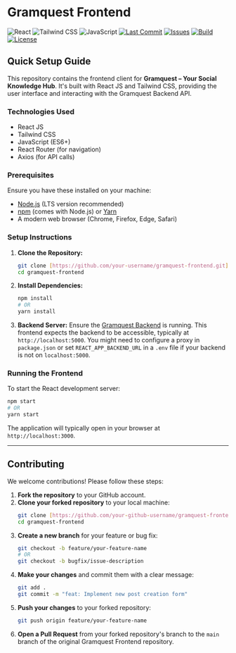 # Gramquest Frontend

![React](https://img.shields.io/badge/React-61DAFB?style=for-the-badge&logo=react&logoColor=black)
![Tailwind CSS](https://img.shields.io/badge/Tailwind_CSS-38B2AC?style=for-the-badge&logo=tailwind-css&logoColor=white)
![JavaScript](https://img.shields.io/badge/JavaScript-F7DF1E?style=for-the-badge&logo=javascript&logoColor=black)
[![Last Commit](https://img.shields.io/github/last-commit/Sivaani-Janaswamy/gramquest-frontend)](https://github.com/Sivaani-Janaswamy/gramquest-frontend)
[![Issues](https://img.shields.io/github/issues/Sivaani-Janaswamy/gramquest-frontend)](https://github.com/Sivaani-Janaswamy/gramquest-frontend/issues)
[![Build](https://img.shields.io/github/actions/workflow/status/Sivaani-Janaswamy/gramquest-frontend/node.js.yml?branch=main)](https://github.com/Sivaani-Janaswamy/gramquest-frontend/actions)
[![License](https://img.shields.io/github/license/Sivaani-Janaswamy/gramquest-frontend)](https://opensource.org/licenses/MIT)


## Quick Setup Guide

This repository contains the frontend client for **Gramquest – Your Social Knowledge Hub**. It's built with React JS and Tailwind CSS, providing the user interface and interacting with the Gramquest Backend API.

### Technologies Used

* React JS
* Tailwind CSS
* JavaScript (ES6+)
* React Router (for navigation)
* Axios (for API calls)

### Prerequisites

Ensure you have these installed on your machine:

* [Node.js](https://nodejs.org/) (LTS version recommended)
* [npm](https://www.npmjs.com/) (comes with Node.js) or [Yarn](https://yarnpkg.com/)
* A modern web browser (Chrome, Firefox, Edge, Safari)

### Setup Instructions

1.  **Clone the Repository:**
    ```bash
    git clone [https://github.com/your-username/gramquest-frontend.git](https://github.com/your-username/gramquest-frontend.git)
    cd gramquest-frontend
    ```
2.  **Install Dependencies:**
    ```bash
    npm install
    # OR
    yarn install
    ```
3.  **Backend Server:**
    Ensure the [Gramquest Backend](https://github.com/your-username/gramquest-backend) is running. This frontend expects the backend to be accessible, typically at `http://localhost:5000`. You might need to configure a proxy in `package.json` or set `REACT_APP_BACKEND_URL` in a `.env` file if your backend is not on `localhost:5000`.

### Running the Frontend

To start the React development server:

```bash
npm start
# OR
yarn start
````

The application will typically open in your browser at `http://localhost:3000`.

-----

## Contributing

We welcome contributions\! Please follow these steps:

1.  **Fork the repository** to your GitHub account.
2.  **Clone your forked repository** to your local machine:
    ```bash
    git clone [https://github.com/your-github-username/gramquest-frontend.git](https://github.com/your-github-username/gramquest-frontend.git)
    cd gramquest-frontend
    ```
3.  **Create a new branch** for your feature or bug fix:
    ```bash
    git checkout -b feature/your-feature-name 
    # OR
    git checkout -b bugfix/issue-description
    ```
4.  **Make your changes** and commit them with a clear message:
    ```bash
    git add .
    git commit -m "feat: Implement new post creation form"
    ```
5.  **Push your changes** to your forked repository:
    ```bash
    git push origin feature/your-feature-name
    ```
6.  **Open a Pull Request** from your forked repository's branch to the `main` branch of the original Gramquest Frontend repository.
